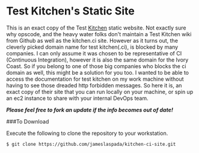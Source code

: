 # Test Kitchen's Static Site
This is an exact copy of the Test [Kitchen](http://kitchen.ci) static website. Not exactly sure why opscode, and the heavy water folks don't maintain a Test Kitchen wiki from Github as well as the kitchen.ci site. However as it turns out, the cleverly picked domain name for test kitchen(.ci), is blocked by many companies. I can only assume it was chosen to be representative of CI (Continuous Integration), however it is also the same domain for the Ivory Coast. So if you belong to one of those big companies who blocks the ci domain as well, this might be a solution for you too. I wanted to be able to access the documentation for test kitchen on my work machine without having to see those dreaded http forbidden messages. So here it is, an exact copy of their site that you can run locally on your machine, or spin up an ec2 instance to share with your internal DevOps team. 

**_Please feel free to fork an update if the info becomes out of date!_**

###To Download

Execute the following to clone the repository to your workstation. 

    $ git clone https://github.com/jameslaspada/kitchen-ci-site.git
